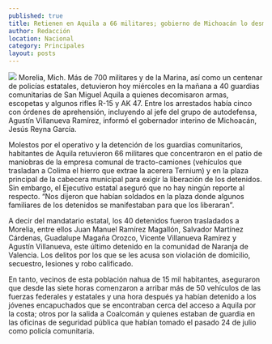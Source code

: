 ```yaml
---
published: true
title: Retienen en Aquila a 66 militares; gobierno de Michoacán lo desmiente
author: Redacción
location: Nacional
category: Principales
layout: posts
---
```


![](http://i.imgur.com/q8FGCbSm.jpg)
Morelia, Mich. Más de 700 militares y de la Marina, así como un centenar de policías estatales, detuvieron hoy miércoles en la mañana a 40 guardias comunitarias de San Miguel Aquila a quienes decomisaron armas, escopetas y algunos rifles R-15 y AK 47. Entre los arrestados había cinco con órdenes de aprehensión, incluyendo al jefe del grupo de autodefensa, Agustín Villanueva Ramírez, informó el gobernador interino de Michoacán, Jesús Reyna García.

Molestos por el operativo y la detención de los guardias comunitarios, habitantes de Aquila retuvieron 66 militares que concentraron en el patio de maniobras de la empresa comunal de tracto-camiones (vehículos que trasladan a Colima el hierro que extrae la acerera Ternium) y en la plaza principal de la cabecera municipal para exigir la liberación de los detenidos. Sin embargo, el Ejecutivo estatal aseguró que no hay ningún reporte al respecto. “Nos dijeron que habían soldados en la plaza donde algunos familiares de los detenidos se manifestaban para que los liberaran”.

A decir del mandatario estatal, los 40 detenidos fueron trasladados a Morelia, entre ellos Juan Manuel Ramírez Magallón, Salvador Martínez Cárdenas, Guadalupe Magaña Orozco, Vicente Villanueva Ramírez y Agustín Villanueva, este último detenido en la comunidad de Naranja de Valencia. Los delitos por los que se les acusa son violación de domicilio, secuestro, lesiones y robo calificado.

En tanto, vecinos de esta población nahua de 15 mil habitantes, aseguraron que desde las siete horas comenzaron a arribar más de 50 vehículos de las fuerzas federales y estatales y una hora después ya habían detenido a los jóvenes encapuchados que se encontraban cerca del acceso a Aquila por la costa; otros por la salida a Coalcomán y quienes estaban de guardia en las oficinas de seguridad pública que habían tomado el pasado 24 de julio como policía comunitaria.
